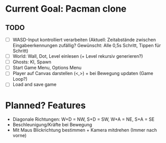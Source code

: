 # Current Goal: Pacman clone
## TODO
- [ ] WASD-Input kontrolliert verarbeiten (Aktuell: Zeitabstände zwischen Eingabeerkennungen zufällig? Gewünscht: Alle 0,5s Schritt, Tippen für Schritt)
- [ ] World: Wall, Dot, Level einlesen (+ Level rekursiv generieren?)
- [ ] Ghosts: KI, Spawn
- [ ] Start Game Menu, Options Menu
- [ ] Player auf Canvas darstellen (<,>) + bei Bewegung updaten (Game Loop?)
- [ ] Load and save game

# Planned? Features
- Diagonale Richtungen: W+D = NW, S+D = SW, W+A = NE, S+A = SE
- Beschleunigung/Kräfte bei Bewegung
- Mit Maus Blickrichtung bestimmen + Kamera mitdrehen (Immer nach vorne)
